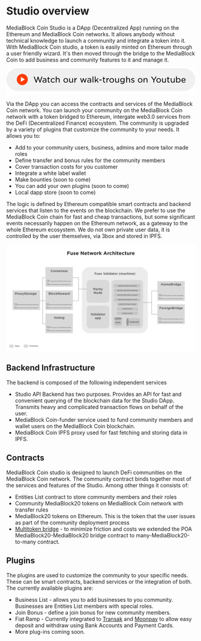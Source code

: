 # Studio overview

MediaBlock Coin Studio is a DApp \(Decentralized App\) running on the Ethereum and MediaBlock Coin networks. It allows anybody without technical knowledge to launch a community and integrate a token into it. With MediaBlock Coin studio, a token is easily minted on Ethereum through a user friendly wizard. It's then moved through the bridge to the MediaBlock Coin to add business and community features to it and manage it.

[![](../.gitbook/assets/you6.png) ](https://www.youtube.com/channel/UC7NaJ0UhmyHi5MvZSk61akA/videos?view_as=subscriber)

Via the DApp you can access the contracts and services of the MediaBlock Coin network. You can launch your community on the MediaBlock Coin network with a token bridged to Ethereum, intergate web3.0 services from the DeFi \(Decentralized Finance\) ecosystem. The community is upgraded by a variety of plugins that customize the community to your needs. It allows you to:

* Add to your community users, business, admins and more tailor made roles
* Define transfer and bonus rules for the community members
* Cover transaction costs for you customer
* Integrate a white label wallet
* Make bounties \(soon to come\)
* You can add your own plugins \(soon to come\)
* Local dapp store \(soon to come\)

The logic is defined by Ethereum compatible smart contracts and backend services that listen to the events on the blockchain. We prefer to use the MediaBlock Coin chain for fast and cheap transactions, but some significant events necessarily happen on the Ethereum network, as a gateway to the whole Ethereum ecosystem. We do not own private user data, it is controlled by the user themselves, via 3box and stored in IPFS.

![MediaBlock Coin Studio architecture](../.gitbook/assets/image%20%283%29.png)

## Backend Infrastructure

The backend is composed of the following independent services

* Studio API Backend has two purposes. Provides an API for fast and convenient querying of the blockchain data for the Studio DApp. Transmits heavy and complicated transaction flows on behalf of the user.
* MediaBlock Coin-funder service used to fund community members and wallet users on the MediaBlock Coin blockchain.
* MediaBlock Coin IPFS proxy used for fast fetching and storing data in IPFS.

## Contracts

MediaBlock Coin studio is designed to launch DeFi communities on the MediaBlock Coin network. The community contract binds together most of the services and features of the Studio. Among other things it consists of:

* Entities List contract to store community members and their roles
* Community MediaBlock20 tokens on MediaBlock Coin network with transfer rules
* MediaBlock20 tokens on Ethereum. This is the token that the user issues as part of the community deployment process
* [Multitoken bridge](https://github.com/MediaBlockio/bridge-contracts) - to minimize friction and costs we extended the POA MediaBlock20-MediaBlock20 bridge contract to many-MediaBlock20-to-many contract.

## Plugins

The plugins are used to customize the community to your specific needs. These can be smart contracts, backend services or the integration of both. The currently available plugins are:

* Business List - allows you to add businesses to you community. Businesses are Entities List members with special roles.
* Join Bonus - define a join bonus for new community members.
* Fiat Ramp - Currently integrated to [Transak](https://transak.com/) and [Moonpay](https://www.moonpay.io/) to allow easy deposit and withdraw using Bank Accounts and Payment Cards.
* More plug-ins coming soon.

